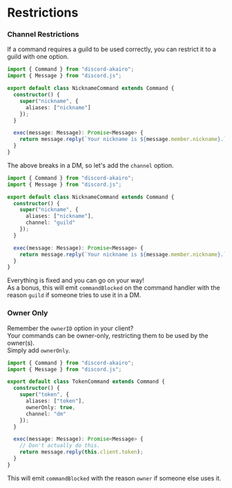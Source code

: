 <!-- markdownlint-disable MD001 -->

# Restrictions

### Channel Restrictions

If a command requires a guild to be used correctly, you can restrict it to a guild with one option.

```ts
import { Command } from "discord-akairo";
import { Message } from "discord.js";

export default class NicknameCommand extends Command {
  constructor() {
    super("nickname", {
      aliases: ["nickname"]
    });
  }

  exec(message: Message): Promise<Message> {
    return message.reply(`Your nickname is ${message.member.nickname}.`);
  }
}
```

The above breaks in a DM, so let's add the `channel` option.

```ts
import { Command } from "discord-akairo";
import { Message } from "discord.js";

export default class NicknameCommand extends Command {
  constructor() {
    super("nickname", {
      aliases: ["nickname"],
      channel: "guild"
    });
  }

  exec(message: Message): Promise<Message> {
    return message.reply(`Your nickname is ${message.member.nickname}.`);
  }
}
```

Everything is fixed and you can go on your way!  
As a bonus, this will emit `commandBlocked` on the command handler with the reason `guild` if someone tries to use it in a DM.

### Owner Only

Remember the `ownerID` option in your client?  
Your commands can be owner-only, restricting them to be used by the owner(s).  
Simply add `ownerOnly`.

```ts
import { Command } from "discord-akairo";
import { Message } from "discord.js";

export default class TokenCommand extends Command {
  constructor() {
    super("token", {
      aliases: ["token"],
      ownerOnly: true,
      channel: "dm"
    });
  }

  exec(message: Message): Promise<Message> {
    // Don't actually do this.
    return message.reply(this.client.token);
  }
}
```

This will emit `commandBlocked` with the reason `owner` if someone else uses it.
